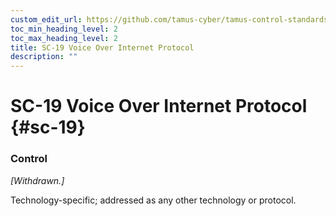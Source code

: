 ```yaml
---
custom_edit_url: https://github.com/tamus-cyber/tamus-control-standards/tree/main/content/tamus.edu/TAMUS_profile.xml
toc_min_heading_level: 2
toc_max_heading_level: 2
title: SC-19 Voice Over Internet Protocol
description: ""
---
```


# SC-19 Voice Over Internet Protocol {#sc-19}

### Control

<em>[Withdrawn.]</em>

Technology-specific; addressed as any other technology or protocol.

